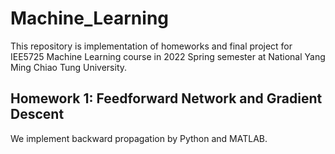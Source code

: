 # Machine_Learning
This repository is implementation of homeworks and final project for IEE5725 Machine Learning course in 2022 Spring semester at National Yang Ming Chiao Tung University.

## Homework 1: Feedforward Network and Gradient Descent
We implement backward propagation by Python and MATLAB.
